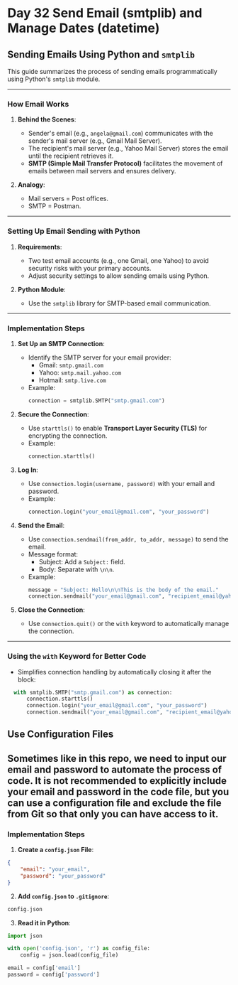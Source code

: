 # Day 32 Send Email (smtplib) and Manage Dates (datetime)

## Sending Emails Using Python and `smtplib`

This guide summarizes the process of sending emails programmatically using Python's `smtplib` module.

---

### How Email Works
1. **Behind the Scenes**:
   - Sender's email (e.g., `angela@gmail.com`) communicates with the sender's mail server (e.g., Gmail Mail Server).
   - The recipient's mail server (e.g., Yahoo Mail Server) stores the email until the recipient retrieves it.
   - **SMTP (Simple Mail Transfer Protocol)** facilitates the movement of emails between mail servers and ensures delivery.

2. **Analogy**:
   - Mail servers = Post offices.
   - SMTP = Postman.

---

### Setting Up Email Sending with Python
1. **Requirements**:
   - Two test email accounts (e.g., one Gmail, one Yahoo) to avoid security risks with your primary accounts.
   - Adjust security settings to allow sending emails using Python.

2. **Python Module**:
   - Use the `smtplib` library for SMTP-based email communication.

---

### Implementation Steps
1. **Set Up an SMTP Connection**:
   - Identify the SMTP server for your email provider:
     - Gmail: `smtp.gmail.com`
     - Yahoo: `smtp.mail.yahoo.com`
     - Hotmail: `smtp.live.com`
   - Example:
     ```python
     connection = smtplib.SMTP("smtp.gmail.com")
     ```

2. **Secure the Connection**:
   - Use `starttls()` to enable **Transport Layer Security (TLS)** for encrypting the connection.
   - Example:
     ```python
     connection.starttls()
     ```

3. **Log In**:
   - Use `connection.login(username, password)` with your email and password.
   - Example:
     ```python
     connection.login("your_email@gmail.com", "your_password")
     ```

4. **Send the Email**:
   - Use `connection.sendmail(from_addr, to_addr, message)` to send the email.
   - Message format:
     - Subject: Add a `Subject:` field.
     - Body: Separate with `\n\n`.
   - Example:
     ```python
     message = "Subject: Hello\n\nThis is the body of the email."
     connection.sendmail("your_email@gmail.com", "recipient_email@yahoo.com", message)
     ```

5. **Close the Connection**:
   - Use `connection.quit()` or the `with` keyword to automatically manage the connection.

---

### Using the `with` Keyword for Better Code
- Simplifies connection handling by automatically closing it after the block:
```python
  with smtplib.SMTP("smtp.gmail.com") as connection:
      connection.starttls()
      connection.login("your_email@gmail.com", "your_password")
      connection.sendmail("your_email@gmail.com", "recipient_email@yahoo.com", "Subject: Test\n\nHello!")
```
## Use Configuration Files
Sometimes like in this repo, we need to input our email and password to automate the process of code. It is not recommended to explicitly include your email and password in the code file, but you can use a configuration file and exclude the file from Git so that only you can have access to it.
---
### Implementation Steps
1. **Create a `config.json` File**:
```json
{
    "email": "your_email",
    "password": "your_password"
}
```
2. **Add `config.json` to `.gitignore`**:
```bash
config.json
```
3. **Read it in Python**:
```python
import json

with open('config.json', 'r') as config_file:
    config = json.load(config_file)

email = config['email']
password = config['password']
```